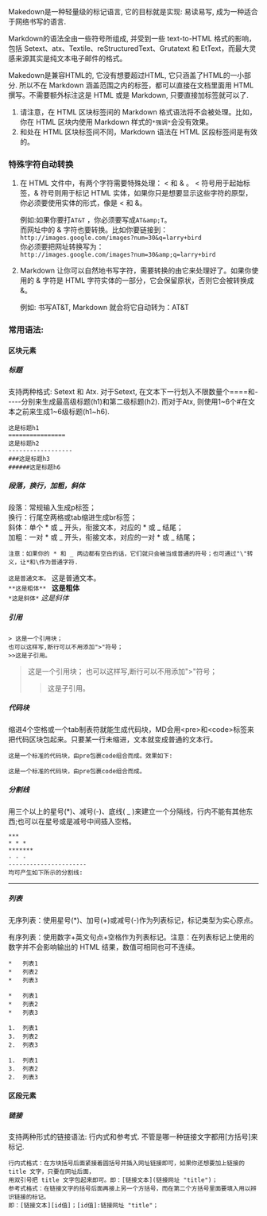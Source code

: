 Makedown是一种轻量级的标记语言, 它的目标就是实现: 易读易写, 成为一种适合于网络书写的语言.

Markdown的语法全由一些符号所组成, 并受到一些 text-to-HTML 格式的影响，包括 Setext、atx、Textile、reStructuredText、Grutatext 和 EtText，而最大灵感来源其实是纯文本电子邮件的格式。

Makedown是兼容HTML的, 它没有想要超过HTML, 它只涵盖了HTML的一小部分. 所以不在 Markdown 涵盖范围之内的标签，都可以直接在文档里面用 HTML 撰写。不需要额外标注这是 HTML 或是 Markdown, 只要直接加标签就可以了.

1. 请注意，在 HTML 区块标签间的 Markdown 格式语法将不会被处理。比如，你在 HTML 区块内使用 Markdown 样式的`*强调*`会没有效果。
2. 和处在 HTML 区块标签间不同，Markdown 语法在 HTML 区段标签间是有效的。

### 特殊字符自动转换

1. 在 HTML 文件中，有两个字符需要特殊处理： < 和 & 。 < 符号用于起始标签，& 符号则用于标记 HTML 实体，如果你只是想要显示这些字符的原型，你必须要使用实体的形式，像是 &lt; 和 &amp;。

   例如:如果你要打`AT&T` ，你必须要写成`AT&amp;T`。  
   而网址中的 & 字符也要转换。比如你要链接到：  
   `http://images.google.com/images?num=30&q=larry+bird`  
   你必须要把网址转换写为：  
   `http://images.google.com/images?num=30&amp;q=larry+bird`
2. Markdown 让你可以自然地书写字符，需要转换的由它来处理好了。如果你使用的 & 字符是 HTML 字符实体的一部分，它会保留原状，否则它会被转换成 &amp;。

   例如: 书写AT&T, Markdown 就会将它自动转为：AT&amp;T

### 常用语法:
#### 区块元素  
##### 标题

  支持两种格式: Setext 和 Atx. 对于Setext, 在文本下一行划入不限数量个====和-----分别来生成最高级标题(h1)和第二级标题(h2). 而对于Atx, 则使用1~6个#在文本之前来生成1~6级标题(h1~h6).  

  `这是标题h1`  
  `================`  
  `这是标题h2`  
  `------------------`  
  `###这是标题h3`  
  `######这是标题h6`

##### 段落，换行，加粗，斜体

  段落：常规输入生成p标签；  
  换行：行尾空两格或tab缩进生成br标签；  
  斜体：单个 * 或 _ 开头，衔接文本，对应的 * 或 _ 结尾；  
  加粗：一对 * 或 _ 开头，衔接文本，对应的一对 * 或 _ 结尾；  

  `注意：如果你的 * 和 _ 两边都有空白的话，它们就只会被当成普通的符号；也可通过"\"转义，让*和\作为普通字符.`  

  `这是普通文本。`  这是普通文本。  
  `**这是粗体** `  <strong>这是粗体</strong>  
  `*这是斜体*`   <em>这是斜体</em>

##### 引用

`> 这是一个引用块；`  
`也可以这样写,断行可以不用添加">"符号；`  
`>>这是子引用。 `  

> 这是一个引用块；
也可以这样写,断行可以不用添加">"符号；  
>>这是子引用。

##### 代码块

  缩进4个空格或一个tab制表符就能生成代码块，MD会用\<pre\>和\<code\>标签来把代码区块包起来。只要某一行未缩进，文本就变成普通的文本行。  

  `这是一个标准的代码块，由pre包裹code组合而成。效果如下:`  

    这是一个标准的代码块，由pre包裹code组合而成。  

##### 分割线

  用三个以上的星号(*)、减号(-)、底线( _ )来建立一个分隔线，行内不能有其他东西;也可以在星号或是减号中间插入空格。

  `***`  
  `* * *`  
  `*******`  
  `- - -`  
  `----------------------`  
  `均可产生如下所示的分割线:`

  ----------------------  

##### 列表

  无序列表：使用星号(*)、加号(+)或减号(-)作为列表标记，标记类型为实心原点。

  有序列表：使用数字+英文句点+空格作为列表标记。注意：在列表标记上使用的数字并不会影响输出的 HTML 结果，数值可相同也可不连续。

  `*   列表1`  
  `*   列表2`  
  `*   列表3`

    *   列表1
    *   列表2
    *   列表3

  `1.  列表1`  
  `3.  列表2`  
  `2.  列表3`  

    1.  列表1
    3.  列表2
    2.  列表3

#### 区段元素

##### 链接
  支持两种形式的链接语法: 行内式和参考式. 不管是哪一种链接文字都用[方括号]来标记.

    行内式格式：在方块括号后面紧接着圆括号并插入网址链接即可，如果你还想要加上链接的 title 文字，只要在网址后面，
    用双引号把 title 文字包起来即可。即：[链接文本](链接网址 "title")；  
    参考式格式：在链接文字的括号后面再接上另一个方括号，而在第二个方括号里面要填入用以辨识链接的标记。  
    即：[链接文本][id值]；[id值]:链接网址 "title"；
